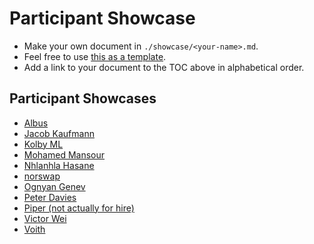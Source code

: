 # Participant Showcase

- Make your own document in `./showcase/<your-name>.md`.  
- Feel free to use [this as a template](./piper.md).
- Add a link to your document to the TOC above in alphabetical order.

## Participant Showcases

- [Albus](./albus.md)
- [Jacob Kaufmann](./jacob.md)
- [Kolby ML](./kolbyml.md)
- [Mohamed Mansour](./mohamedmansour.md)
- [Nhlanhla Hasane](./Nhlanhla_Hasane.md)
- [norswap](./norswap.md)
- [Ognyan Genev](./ogenev.md)
- [Peter Davies](./ultratwo.md)
- [Piper (not actually for hire)](./piper.md)
- [Victor Wei](./victor.md)
- [Voith](./voith.md)
